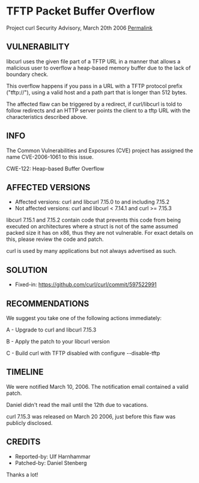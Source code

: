 TFTP Packet Buffer Overflow
===========================

Project curl Security Advisory, March 20th 2006
[Permalink](https://curl.se/docs/CVE-2006-1061.html)

VULNERABILITY
-------------

libcurl uses the given file part of a TFTP URL in a manner that allows a
malicious user to overflow a heap-based memory buffer due to the lack of
boundary check.

This overflow happens if you pass in a URL with a TFTP protocol prefix
("tftp://"), using a valid host and a path part that is longer than 512 bytes.

The affected flaw can be triggered by a redirect, if curl/libcurl is told to
follow redirects and an HTTP server points the client to a tftp URL with the
characteristics described above.

INFO
----

The Common Vulnerabilities and Exposures (CVE) project has assigned the name
CVE-2006-1061 to this issue.

CWE-122: Heap-based Buffer Overflow

AFFECTED VERSIONS
-----------------

- Affected versions: curl and libcurl 7.15.0 to and including 7.15.2
- Not affected versions: curl and libcurl < 7.14.1 and curl >= 7.15.3

libcurl 7.15.1 and 7.15.2 contain code that prevents this code from being
executed on architectures where a struct is not of the same assumed packed size
it has on x86, thus they are not vulnerable. For exact details on this, please
review the code and patch.

curl is used by many applications but not always advertised as such.

SOLUTION
------------

- Fixed-in: https://github.com/curl/curl/commit/597522991

RECOMMENDATIONS
---------------

We suggest you take one of the following actions immediately:

 A - Upgrade to curl and libcurl 7.15.3

 B - Apply the patch to your libcurl version

 C - Build curl with TFTP disabled with configure --disable-tftp

TIMELINE
---------

We were notified March 10, 2006. The notification email contained a valid
patch.

Daniel didn't read the mail until the 12th due to vacations.

curl 7.15.3 was released on March 20 2006, just before this flaw was
publicly disclosed.

CREDITS
-------

- Reported-by: Ulf Harnhammar
- Patched-by: Daniel Stenberg

Thanks a lot!
